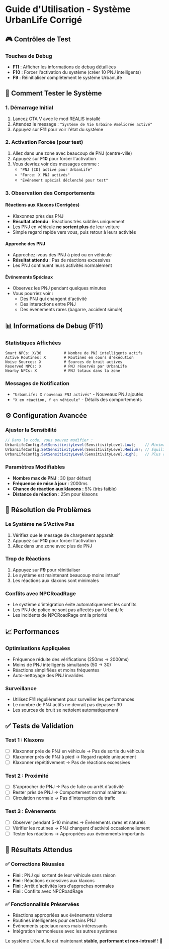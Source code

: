 # Guide d'Utilisation - Système UrbanLife Corrigé

## 🎮 **Contrôles de Test**

### Touches de Debug
- **F11** : Afficher les informations de debug détaillées
- **F10** : Forcer l'activation du système (créer 10 PNJ intelligents)
- **F9** : Réinitialiser complètement le système UrbanLife

## 🔧 **Comment Tester le Système**

### 1. Démarrage Initial
1. Lancez GTA V avec le mod REALIS installé
2. Attendez le message : `"Système de Vie Urbaine Améliorée activé"`
3. Appuyez sur **F11** pour voir l'état du système

### 2. Activation Forcée (pour test)
1. Allez dans une zone avec beaucoup de PNJ (centre-ville)
2. Appuyez sur **F10** pour forcer l'activation
3. Vous devriez voir des messages comme :
   - `"PNJ [ID] activé pour UrbanLife"`
   - `"Force: X PNJ activés"`
   - `"Événement spécial déclenché pour test"`

### 3. Observation des Comportements

#### **Réactions aux Klaxons (Corrigées)**
- Klaxonnez près des PNJ
- **Résultat attendu** : Réactions très subtiles uniquement
- Les PNJ en véhicule **ne sortent plus** de leur voiture
- Simple regard rapide vers vous, puis retour à leurs activités

#### **Approche des PNJ**
- Approchez-vous des PNJ à pied ou en véhicule
- **Résultat attendu** : Pas de réactions excessives
- Les PNJ continuent leurs activités normalement

#### **Événements Spéciaux**
- Observez les PNJ pendant quelques minutes
- Vous pourriez voir :
  - Des PNJ qui changent d'activité
  - Des interactions entre PNJ
  - Des événements rares (bagarre, accident simulé)

## 📊 **Informations de Debug (F11)**

### Statistiques Affichées
```
Smart NPCs: X/30          # Nombre de PNJ intelligents actifs
Active Routines: X        # Routines en cours d'exécution
Noise Sources: X          # Sources de bruit actives
Reserved NPCs: X          # PNJ réservés par UrbanLife
Nearby NPCs: X            # PNJ totaux dans la zone
```

### Messages de Notification
- `"UrbanLife: X nouveaux PNJ activés"` - Nouveaux PNJ ajoutés
- `"X en réaction, Y en véhicule"` - Détails des comportements

## ⚙️ **Configuration Avancée**

### Ajuster la Sensibilité
```csharp
// Dans le code, vous pouvez modifier :
UrbanLifeConfig.SetSensitivityLevel(SensitivityLevel.Low);    // Minimal
UrbanLifeConfig.SetSensitivityLevel(SensitivityLevel.Medium); // Équilibré
UrbanLifeConfig.SetSensitivityLevel(SensitivityLevel.High);   // Plus réactif
```

### Paramètres Modifiables
- **Nombre max de PNJ** : 30 (par défaut)
- **Fréquence de mise à jour** : 2000ms
- **Chance de réaction aux klaxons** : 5% (très faible)
- **Distance de réaction** : 25m pour klaxons

## 🐛 **Résolution de Problèmes**

### Le Système ne S'Active Pas
1. Vérifiez que le message de chargement apparaît
2. Appuyez sur **F10** pour forcer l'activation
3. Allez dans une zone avec plus de PNJ

### Trop de Réactions
1. Appuyez sur **F9** pour réinitialiser
2. Le système est maintenant beaucoup moins intrusif
3. Les réactions aux klaxons sont minimales

### Conflits avec NPCRoadRage
- Le système d'intégration évite automatiquement les conflits
- Les PNJ de police ne sont pas affectés par UrbanLife
- Les incidents de NPCRoadRage ont la priorité

## 📈 **Performances**

### Optimisations Appliquées
- Fréquence réduite des vérifications (250ms → 2000ms)
- Moins de PNJ intelligents simultanés (50 → 30)
- Réactions simplifiées et moins fréquentes
- Auto-nettoyage des PNJ invalides

### Surveillance
- Utilisez **F11** régulièrement pour surveiller les performances
- Le nombre de PNJ actifs ne devrait pas dépasser 30
- Les sources de bruit se nettoient automatiquement

## ✅ **Tests de Validation**

### Test 1 : Klaxons
- [ ] Klaxonner près de PNJ en véhicule → Pas de sortie du véhicule
- [ ] Klaxonner près de PNJ à pied → Regard rapide uniquement
- [ ] Klaxonner répétitivement → Pas de réactions excessives

### Test 2 : Proximité
- [ ] S'approcher de PNJ → Pas de fuite ou arrêt d'activité
- [ ] Rester près de PNJ → Comportement normal maintenu
- [ ] Circulation normale → Pas d'interruption du trafic

### Test 3 : Événements
- [ ] Observer pendant 5-10 minutes → Événements rares et naturels
- [ ] Vérifier les routines → PNJ changent d'activité occasionnellement
- [ ] Tester les réactions → Appropriées aux événements importants

## 🎯 **Résultats Attendus**

### ✅ Corrections Réussies
- **Fini** : PNJ qui sortent de leur véhicule sans raison
- **Fini** : Réactions excessives aux klaxons
- **Fini** : Arrêt d'activités lors d'approches normales
- **Fini** : Conflits avec NPCRoadRage

### ✅ Fonctionnalités Préservées
- Réactions appropriées aux événements violents
- Routines intelligentes pour certains PNJ
- Événements spéciaux rares mais intéressants
- Intégration harmonieuse avec les autres systèmes

Le système UrbanLife est maintenant **stable, performant et non-intrusif** ! 🎉 